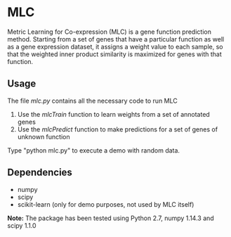 # MLC
Metric Learning for Co-expression (MLC) is a gene function prediction method.
Starting from a set of genes that have a particular function as well as
a gene expression dataset, it assigns a weight value to each sample, so that
the weighted inner product similarity is maximized for genes with that function.

## Usage
The file *mlc.py* contains all the necessary code to run MLC
1. Use the *mlcTrain* function to learn weights from a set of annotated genes
2. Use the *mlcPredict* function to make predictions for a set of genes of unknown function

Type "python mlc.py" to execute a demo with random data.

## Dependencies
* numpy
* scipy
* scikit-learn (only for demo purposes, not used by MLC itself)

**Note:** The package has been tested using Python 2.7, numpy 1.14.3 and scipy 1.1.0